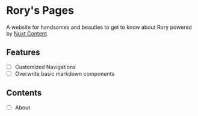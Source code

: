 # Rory's Pages

A website for handsomes and beauties to get to know about Rory powered by [Nuxt Content](https://content.nuxt.com/).

## Features

- [ ] Customized Navigations
- [ ] Overwrite basic markdown components

## Contents

- [ ] About